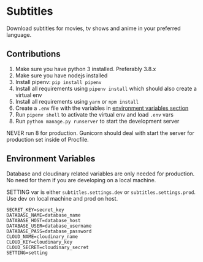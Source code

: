 # Subtitles

Download subtitles for movies, tv shows and anime in your preferred language.


## Contributions

1. Make sure you have python 3 installed. Preferably 3.8.x
2. Make sure you have nodejs installed
3. Install pipenv: `pip install pipenv`
4. Install all requirements using `pipenv install` which should also create a virtual env
5. Install all requirements using `yarn` or `npm install`
6. Create a `.env` file with the variables in [environment variables section](environment-variables)
7. Run `pipenv shell` to activate the virtual env and load `.env` vars
8. Run `python manage.py runserver` to start the development server

NEVER run 8 for production. Gunicorn should deal with start the server for production set inside
of Procfile.


## Environment Variables

Database and cloudinary related variables are only needed for production.
No need for them if you are developing on a local machine.

SETTING var is either `subtitles.settings.dev` or `subtitles.settings.prod`.
Use dev on local machine and prod on host.
```
SECRET_KEY=secret_key
DATABASE_NAME=database_name
DATABASE_HOST=database_host
DATABASE_USER=database_username
DATABASE_PASS=database_password
CLOUD_NAME=cloudinary_name
CLOUD_KEY=cloudinary_key
CLOUD_SECRET=cloudinary_secret
SETTING=setting
```
